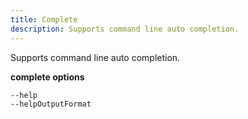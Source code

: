 ```yaml
---
title: Complete
description: Supports command line auto completion.
---
```


Supports command line auto completion.

**complete options**

```text
--help
--helpOutputFormat
```


